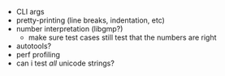 * CLI args
* pretty-printing (line breaks, indentation, etc)
* number interpretation (libgmp?)
  * make sure test cases still test that the numbers are right
* autotools?
* perf profiling
* can i test *all* unicode strings?
